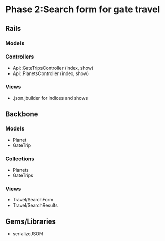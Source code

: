 # Phase 2:Search form for gate travel

## Rails
### Models

### Controllers
* Api::GateTripsController (index, show)
* Api::PlanetsController (index, show)

### Views
* .json.jbuilder for indices and shows

## Backbone
### Models
* Planet
* GateTrip

### Collections
* Planets
* GateTrips

### Views
* Travel/SearchForm
* Travel/SearchResults

## Gems/Libraries
* serializeJSON
